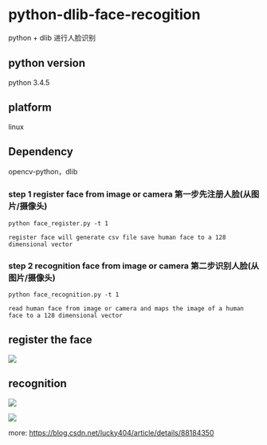 # python-dlib-face-recogition
python + dlib 进行人脸识别

## python version 
   python 3.4.5

## platform
   linux

## Dependency 
   opencv-python，dlib


### step 1 register face from image or camera 第一步先注册人脸(从图片/摄像头)
    python face_register.py -t 1
    
    register face will generate csv file save human face to a 128 dimensional vector

### step 2 recognition face from image or camera 第二步识别人脸(从图片/摄像头)
    python face_recognition.py -t 1
    
    read human face from image or camera and maps the image of a human face to a 128 dimensional vector
    
 ## register the face
 ![](https://github.com/pythondever/python-dlib-face-recogition/blob/master/cv/data/faces/harden1.jpeg)
 
 ## recognition 
 
 ![](https://github.com/pythondever/python-dlib-face-recogition/blob/master/cv/data/faces/cmp1.png)
 
 ![](https://github.com/pythondever/python-dlib-face-recogition/blob/master/cv/data/faces/cmp2.png)
 
    
    
more: https://blog.csdn.net/lucky404/article/details/88184350
